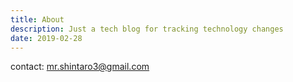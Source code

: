 ```yaml
---
title: About
description: Just a tech blog for tracking technology changes
date: 2019-02-28
---
```


contact: mr.shintaro3@gmail.com